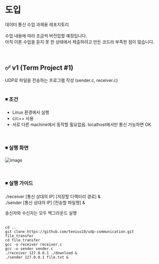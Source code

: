 # 도입
데이터 통신 수업 과제용 레포지토리<br/><br/>
수업 내용에 따라 조금씩 버전업할 예정입니다.<br/>
아직 이론 수업을 듣지 못 한 상태에서 제출하려고 만든 코드라 부족한 점이 많습니다.
<br/>
<br/>
<br/>

## ✅ v1 (Term Project #1)
UDP로 파일을 전송하는 프로그램 작성 (sender.c, receiver.c)
<br/>
<br/>

### ◾ 조건
- Linux 환경에서 실행
- c/c++ 사용
- 서로 다른 machine에서 동작할 필요없음. localhost에서만 통신 가능하면 OK
<br/>


### ◾ 실행 화면
![image](https://github.com/tenius10/udp-communication/assets/108507183/03a8bac2-5d44-44b7-85f8-92f8829be2aa)

<br/>

### ◾ 실행 가이드

./receiver [통신 상대의 IP] [저장할 디렉터리 경로] & <br/>
./sender [통신 상대의 IP] [전송할 파일명] & <br/>

송신자와 수신자는 모두 백그라운드 실행<br/>
<br/>

```
cd ..
git clone https://github.com/tenius10/udp-communication.git file_transfer
cd file_transfer
gcc -o receiver receiver.c
gcc -o sender sender.c
./receiver 127.0.0.1 ./download &
./sender 127.0.0.1 file.txt &
```

